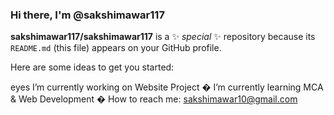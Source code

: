 ### Hi there, I'm @sakshimawar117

**sakshimawar117/sakshimawar117** is a ✨ _special_ ✨ repository because its `README.md` (this file) appears on your GitHub profile.

Here are some ideas to get you started:

 eyes I’m currently working on Website Project 
 � I’m currently learning MCA & Web Development
 � How to reach me: sakshimawar10@gmail.com
